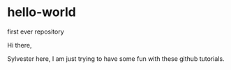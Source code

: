 # hello-world
first ever repository

Hi there, 

Sylvester here, I am just trying to have some fun with these github tutorials.  
